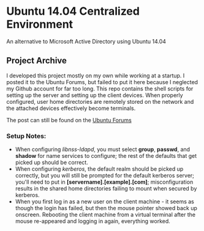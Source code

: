# Ubuntu 14.04 Centralized Environment

An alternative to Microsoft Active Directory using Ubuntu 14.04

## Project Archive

I developed this project mostly on my own while working at a startup. I posted it to the Ubuntu Forums, but failed to put it here because I neglected my Github account for far too long. This repo contains the shell scripts for setting up the server and setting up the client devices. When properly configured, user home directories are remotely stored on the network and the attached devices effectively become terminals.

The post can still be found on the [Ubuntu Forums](https://ubuntuforums.org/showthread.php?t=2246705&page=4&p=13188765#post13188765)

### Setup Notes:

* When configuring *libnss-ldapd*, you must select **group**, **passwd**, and **shadow** for name services to configure; the rest of the defaults that get picked up should be correct.
* When configuring *kerberos*, the default realm should be picked up correctly, but you will still be prompted for the default kerberos server; you'll need to put in **[servername].[example].[com]**; misconfiguration results in the shared home directories failing to mount when secured by kerberos. 
* When you first log in as a new user on the client machine - it seems as though the login has failed, but then the mouse pointer showed back up onscreen. Rebooting the client machine from a virtual terminal after the mouse re-appeared and logging in again, everything worked.
